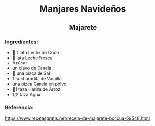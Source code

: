 <div align="center">

# Manjares Navideños
## Majarete
  
</div>
  
### Ingredientes:
- 🥛 1 lata Leche de Coco
- 🥛 lata Leche Fresca
- Azúcar
- un clavo de Canela
- 🧂 una pizca de Sal
- 1 cucharadita de Vainilla
- una pizca Canela en polvo
- 🍚1 taza Harina de Arroz
- 1/2 taza Agua
### Referencia:
https://www.recetasgratis.net/receta-de-majarete-boricua-59548.html
